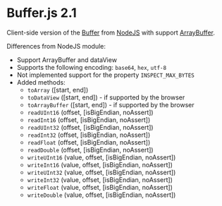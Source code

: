 Buffer.js 2.1
=========

Client-side version of the <a href="http://nodejs.org/docs/latest/api/buffer.html">Buffer</a> from <a href="http://nodejs.org/">NodeJS</a> with support <a href="https://developer.mozilla.org/en/JavaScript_typed_arrays/ArrayBuffer">ArrayBuffer</a>.

Differences from NodeJS module:

* Support ArrayBuffer and dataView
* Supports the following encoding: `base64`, `hex`, `utf-8`
* Not implemented support for the property `INSPECT_MAX_BYTES`
* Added methods:
    * `toArray` ([start, end])
    * `toDataView` ([start, end]) - if supported by the browser
    * `toArrayBuffer` ([start, end]) - if supported by the browser
    * `readUInt16` (offset, [isBigEndian, noAssert])
    * `readInt16` (offset, [isBigEndian, noAssert])
    * `readUInt32` (offset, [isBigEndian, noAssert])
    * `readInt32` (offset, [isBigEndian, noAssert])
    * `readFloat` (offset, [isBigEndian, noAssert])
    * `readDouble` (offset, [isBigEndian, noAssert])
    * `writeUInt16` (value, offset, [isBigEndian, noAssert])
    * `writeInt16` (value, offset, [isBigEndian, noAssert])
    * `writeUInt32` (value, offset, [isBigEndian, noAssert])
    * `writeInt32` (value, offset, [isBigEndian, noAssert])
    * `writeFloat` (value, offset, [isBigEndian, noAssert])
    * `writeDouble` (value, offset, [isBigEndian, noAssert])



